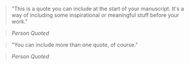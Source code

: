 > "This is a quote you can include at the start of your manuscript. It's a way of
> including some inspirational or meaningful stuff before your work."

> *Person Quoted*


> "You can include more than one quote, of course."

> *Person Quoted*

